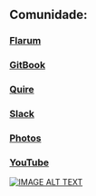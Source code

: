 ## **Comunidade:**
### [**Flarum**](https://forum.radix.ws)
### [**GitBook**](https://docs.radix.ws)
### [**Quire**](https://quire.io/w/RaDiX)
### [**Slack**](https://radix-core.slack.com)
### [**Photos**](https://photos.app.goo.gl/fyj6PbtzuM1f5KUa7)
### [**YouTube**](http://www.youtube.com/watch?v=1e_Ufi5f8p4&list=PLBYCK2tej7WzppY2ID-MLTP3Qo7W2fFq9)

[![IMAGE ALT TEXT](http://img.youtube.com/vi/1e_Ufi5f8p4/0.jpg)](http://www.youtube.com/watch?v=1e_Ufi5f8p4&list=PLBYCK2tej7WzppY2ID-MLTP3Qo7W2fFq9)
